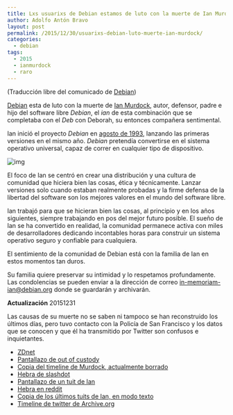 ```yaml
---
title: Lxs usuarixs de Debian estamos de luto con la muerte de Ian Murdock
author: Adolfo Antón Bravo
layout: post
permalink: /2015/12/30/usuarixs-debian-luto-muerte-ian-murdock/
categories:
  - debian
tags:
  - 2015
  - ianmurdock
  - raro
---
```


(Traducción libre del comunicado de [Debian](https://bits.debian.org/2015/12/mourning-ian-murdock.html))

[Debian](https://www.debian.org) esta de luto con la muerte de [Ian Murdock](https://es.wikipedia.org/wiki/Ian_Murdock), autor, defensor, padre e hijo del software libre *Debian*, el *ian* de esta combinación que se completaba con el *Deb* con Deborah, su entonces compañera sentimental.

Ian inició el proyecto *Debian* en [agosto de 1993](https://www.debian.org/doc/manuals/project-history/ap-manifesto.en.htmlhttps://www.debian.org/doc/manuals/project-history/ap-manifesto.es.html), lanzando las primeras versiones en el mismo año. *Debian* pretendía convertirse en el sistema operativo universal, capaz de correr en cualquier tipo de dispositivo.

![img](//jack_kerouac.jpeg "Jack Kerouac, imagen de cabecera de @imurdock")

El foco de Ian se centró en crear una distribución y una cultura de comunidad que hiciera bien las cosas, ética y técnicamente. Lanzar versiones solo cuando estaban realmente probadas y la firme defensa de la libertad del software son los mejores valores en el mundo del software libre.

Ian trabajó para que se hicieran bien las cosas, al principio y en los años siguientes, siempre trabajando en pos del mejor futuro posible. El sueño de Ian se ha convertido en realidad, la comunidad permanece activa con miles de desarrolladores dedicando incontables horas para construir un sistema operativo seguro y confiable para cualquiera.

El sentimiento de la comunidad de Debian está con la familia de Ian en estos momentos tan duros.

Su familia quiere preservar su intimidad y lo respetamos profundamente. Las condolencias se pueden enviar a la dirección de correo [in-memoriam-ian@debian.org](in-memoriam-ian@debian.org) donde se guardarán y archivarán.

**Actualización** 20151231

Las causas de su muerte no se saben ni tampoco se han reconstruido los últimos días, pero tuvo contacto con la Policía de San Francisco y los datos que se conocen y que él ha transmitido por Twitter son confusos e inquietantes.

-   [ZDnet](http://www.zdnet.com/article/debian-linux-founder-ian-murdock-dies-at-42-cause-unknown/)
-   [Pantallazo de out of custody](https://i.imgur.com/BGU8KLh.jpg)
-   [Copia del timeline de Murdock, actualmente borrado](https://img.sauf.ca/pictures/2015-12-29/c12fc3b2278596da4a26edd4a41f3373.pdf)
-   [Hebra de slashdot](http://linux.slashdot.org/story/15/12/30/1938222/debian-founder-ian-murdock-has-died)
-   [Pantallazo de un tuit de Ian](https://webcache.googleusercontent.com/search?q=cache:AYf0-VX6Hy4J:https://twitter.com/imurdock/status/681602495068557312+&cd=4&hl=en&ct=clnk&gl=us&client=safari)
-   [Hebra en reddit](https://www.reddit.com/r/linux/comments/3yktcg/ian_murdock_debian_founder_is_threatening_suicide/)
-   [Copia de los últimos tuits de Ian, en modo texto](http://pastebin.com/yk8bgru5)
-   [Timeline de twitter de Archive.org](https://web.archive.org/web/20151229122811/https:/twitter.com/imurdock)
